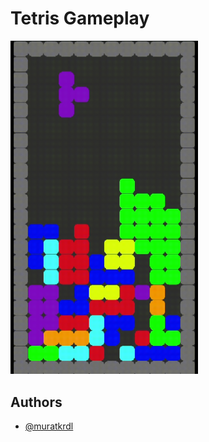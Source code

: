 
# Tetris Gameplay

<img src="https://github.com/muratkrdl/Tetris/blob/main/Tetris-Gameplay.gif" width="300">


## Authors

- [@muratkrdl](https://github.com/muratkrdl)

